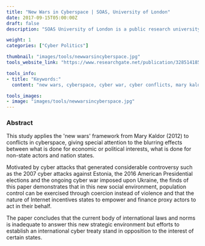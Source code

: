 ```yaml
---
title: "New Wars in Cyberspace | SOAS, University of London"
date: 2017-09-15T05:00:00Z
draft: false
description: "SOAS University of London is a public research university and a constituent college of the federal University of London. Founded in 1916, SOAS is located in the Bloomsbury area of central London. SOAS is one of the world's leading institutions for the study of Asia, Africa, and the Middle East."

weight: 1
categories: ["Cyber Politics"]

thumbnail: "images/tools/newwarsincyberspace.jpg"
tools_website_link: "https://www.researchgate.net/publication/328514185_NEW_WARS_IN_CYBERSPACE_THE_CHALLENGE_OF_BLURRING_EFFECTS"

tools_info:
- title: "Keywords:"
  content: "new wars, cyberspace, cyber war, cyber conflicts, mary kaldor"

tools_images:
- image: "images/tools/newwarsincyberspace.jpg"
---
```


### Abstract
This study applies the 'new wars' framework from Mary Kaldor (2012) to conflicts in cyberspace, giving special attention to the blurring effects between what is done for economic or political interests, what is done for non-state actors and nation states.


Motivated by cyber attacks that generated considerable controversy such as the 2007 cyber attacks against Estonia, the 2016 American Presidential elections and the ongoing cyber war imposed upon Ukraine, the finds of this paper demonstrates that in this new social environment, population control can be exercised through coercion instead of violence and that the nature of Internet incentives states to empower and finance proxy actors to act in their behalf. 

The paper concludes that the current body of international laws and norms is inadequate to answer this new strategic environment but efforts to establish an international cyber treaty stand in opposition to the interest of certain states.